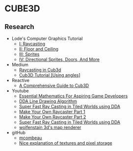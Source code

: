 # CUBE3D

## Research
- Lode's Computer Graphics Tutorial
  - [I: Raycasting](https://lodev.org/cgtutor/raycasting.html)
  - [II: Floor and Ceiling](https://lodev.org/cgtutor/raycasting2.html)
  - [III: Sprites](https://lodev.org/cgtutor/raycasting3.html)
  - [IV: Directional Sprites, Doors, And More](https://lodev.org/cgtutor/raycasting4.html)
- Medium
  - [Raycasting in Cub3d](https://medium.com/@rtailidounia/raycasting-in-cub3d-42-network-project-a-practical-tutorial-using-vectors-68eeb16b3de2)
  - [Cub3D Tutorial [Using angles]](https://medium.com/@afatir.ahmedfatir/cub3d-tutorial-af5dd31d2fcf)
- Reactive
  - [A Comprehensive Guide to Cub3D](https://reactive.so/post/42-a-comprehensive-guide-to-cub3d)
- Youtube
  - [Essential Mathematics For Aspiring Game Developers](https://www.youtube.com/watch?v=DPfxjQ6sqrc&ab_channel=javidx9)
  - [DDA Line Drawing Algorithm](https://www.youtube.com/watch?v=W5P8GlaEOSI&ab_channel=AbdulBari)
  - [Super Fast Ray Casting in Tiled Worlds using DDA](https://www.youtube.com/watch?v=NbSee-XM7WA&t=175s&ab_channel=javidx9)
  - [Make Your Own Raycaster Part 1](https://www.youtube.com/watch?v=gYRrGTC7GtA&ab_channel=3DSage)
  - [Make Your Own Raycaster Part 2](https://www.youtube.com/watch?v=PC1RaETIx3Y&ab_channel=3DSage)
  - [Super Fast Ray Casting in Tiled Worlds using DDA](https://www.youtube.com/watch?v=NbSee-XM7WA&ab_channel=javidx9)
  - [wolfenstain 3d's map renderer](https://www.youtube.com/watch?v=eOCQfxRQ2pY&t=299s&ab_channel=MattGodbolt)
- gitHub
  - [mcombeau](https://github.com/mcombeau/cub3D)
  - [Nice explanation of textures and pixel storage](https://github.com/gleal42/cub3d)